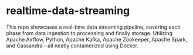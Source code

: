 # realtime-data-streaming
This repo showcases a real-time data streaming pipeline, covering each phase from data ingestion to processing and finally storage. Utilizing Apache Airflow, Python, Apache Kafka, Apache Zookeeper, Apache Spark, and Cassandra—all neatly containerized using Docker.
